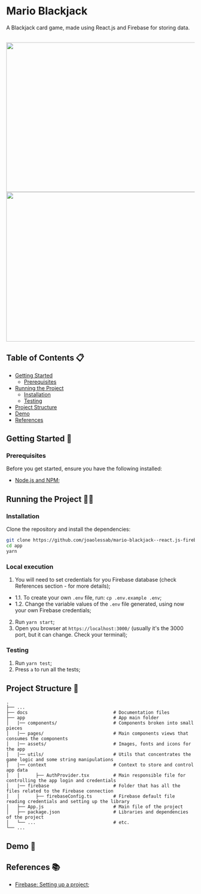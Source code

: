 # Mario Blackjack

A Blackjack card game, made using React.js and Firebase for storing data.

<br/>
<img src="../main/docs/demo1.png?raw=true" width="700" height="400" />
<img src="../main/docs/demo2.png?raw=true" width="700" height="400" />
<br/>

## Table of Contents 📋

- [Getting Started](#getting-started-)
  - [Prerequisites](#prerequisites)
- [Running the Project](#running-the-project-%EF%B8%8F)
  - [Installation](#installation)
  - [Testing](#testing)
- [Project Structure](#project-structure-)
- [Demo](#demo-)
- [References](#references-)

## Getting Started 🚀

### Prerequisites

Before you get started, ensure you have the following installed:

- [Node.js and NPM](https://docs.npmjs.com/downloading-and-installing-node-js-and-npm);

## Running the Project 🏃‍♂️

### Installation

Clone the repository and install the dependencies:

```bash
git clone https://github.com/joaolessab/mario-blackjack--react.js-firebase.git
cd app
yarn
```

### Local execution

1. You will need to set credentials for you Firebase database (check References section - for more details);
- 1.1. To create your own `.env` file, run: `cp .env.example .env`;
- 1.2. Change the variable values of the `.env` file generated, using now your own Firebase credentials;
2. Run `yarn start`;
3. Open you browser at `https://localhost:3000/` (usually it's the 3000 port, but it can change. Check your terminal);

### Testing

1. Run `yarn test`;
2. Press `a` to run all the tests;

## Project Structure 📁

    .
    ├── ...
    ├── docs                                # Documentation files
    ├── app                                 # App main folder
    │   |── components/                     # Components broken into small pieces
    │   |── pages/                          # Main components views that consumes the components
    │   |── assets/                         # Images, fonts and icons for the app
    │   |── utils/                          # Utils that concentrates the game logic and some string manipulations
    │   |── context                         # Context to store and control app data
    │   │      ├── AuthProvider.tsx         # Main responsible file for controlling the app login and credentials
    │   |── firebase                        # Folder that has all the files related to the Firebase connection
    │   │      ├── firebaseConfig.ts        # Firebase default file reading credentials and setting up the library
    │   ├── App.js                          # Main file of the project
    │   ├── package.json                    # Libraries and dependencies of the project
    │   └── ...                             # etc.
    └── ...

## Demo 🎥

## References 📚

- [Firebase: Setting up a project](https://reactnative.dev/](https://firebase.google.com/docs/web/setup)https://firebase.google.com/docs/web/setup);
